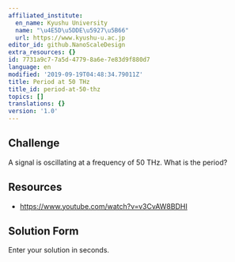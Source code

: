 ```yaml
---
affiliated_institute:
  en_name: Kyushu University
  name: "\u4E5D\u5DDE\u5927\u5B66"
  url: https://www.kyushu-u.ac.jp
editor_id: github.NanoScaleDesign
extra_resources: {}
id: 7731a9c7-7a5d-4779-8a6e-7e83d9f880d7
language: en
modified: '2019-09-19T04:48:34.79011Z'
title: Period at 50 THz
title_id: period-at-50-thz
topics: []
translations: {}
version: '1.0'
---
```


## Challenge
A signal is oscillating at a frequency of 50 THz.  What is the period?



## Resources
- https://www.youtube.com/watch?v=v3CvAW8BDHI



## Solution Form
Enter your solution in seconds.


